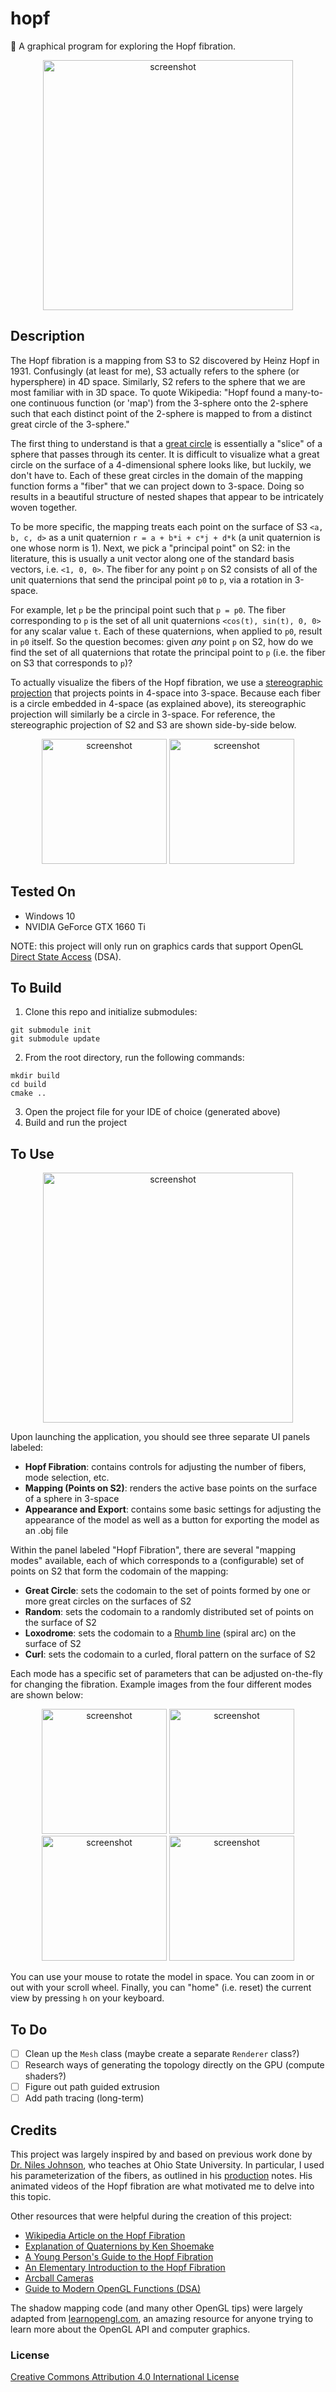 # hopf
🧣 A graphical program for exploring the Hopf fibration.

<p align="center">
  <img src="https://raw.githubusercontent.com/mwalczyk/hopf/master/screenshots/fibration.png" alt="screenshot" width="400" height="auto"/>
</p>

## Description
The Hopf fibration is a mapping from S3 to S2 discovered by Heinz Hopf in 1931. Confusingly (at least for me), S3 actually refers to the sphere (or hypersphere) in 4D space. Similarly, S2 refers to the sphere that we are most familiar with in 3D space. To quote Wikipedia: "Hopf found a many-to-one continuous function (or 'map') from the 3-sphere onto the 2-sphere such that each distinct point of the 2-sphere is mapped to from a distinct great circle of the 3-sphere."

The first thing to understand is that a [great circle](https://en.wikipedia.org/wiki/Great_circle) is essentially a "slice" of a sphere that passes through its center. It is difficult to visualize what a great circle on the surface of a 4-dimensional sphere looks like, but luckily, we don't have to. Each of these great circles in the domain of the mapping function forms a "fiber" that we can project down to 3-space. Doing so results in a beautiful structure of nested shapes that appear to be intricately woven together.

To be more specific, the mapping treats each point on the surface of S3 `<a, b, c, d>` as a unit quaternion `r = a + b*i + c*j + d*k` (a unit quaternion is one whose norm is 1). Next, we pick a "principal point" on S2: in the literature, this is usually a unit vector along one of the standard basis vectors, i.e. `<1, 0, 0>`. The fiber for any point `p` on S2 consists of all of the unit quaternions that send the principal point `p0` to `p`, via a rotation in 3-space. 

For example, let `p` be the principal point such that `p = p0`. The fiber corresponding to `p` is the set of all unit quaternions `<cos(t), sin(t), 0, 0>` for any scalar value `t`. Each of these quaternions, when applied to `p0`, result in `p0` itself. So the question becomes: given *any* point `p` on S2, how do we find the set of all quaternions that rotate the principal point to `p` (i.e. the fiber on S3 that corresponds to `p`)? 

To actually visualize the fibers of the Hopf fibration, we use a [stereographic projection](https://en.wikipedia.org/wiki/Stereographic_projection) that projects points in 4-space into 3-space. Because each fiber is a circle embedded in 4-space (as explained above), its stereographic projection will similarly be a circle in 3-space. For reference, the stereographic projection of S2 and S3 are shown side-by-side below.

<p align="center">
  <img src="https://raw.githubusercontent.com/mwalczyk/hopf/master/screenshots/stereographic_s2.png" alt="screenshot" width="200" height="auto"/>
  <img src="https://raw.githubusercontent.com/mwalczyk/hopf/master/screenshots/stereographic_s3.png" alt="screenshot" width="200" height="auto"/>
</p>

## Tested On
- Windows 10
- NVIDIA GeForce GTX 1660 Ti

NOTE: this project will only run on graphics cards that support OpenGL [Direct State Access](https://www.khronos.org/opengl/wiki/Direct_State_Access) (DSA).

## To Build
1. Clone this repo and initialize submodules: 
```shell
git submodule init
git submodule update
```
2. From the root directory, run the following commands:
```shell
mkdir build
cd build
cmake ..
```
3. Open the project file for your IDE of choice (generated above)
4. Build and run the project

## To Use

<p align="center">
  <img src="https://raw.githubusercontent.com/mwalczyk/hopf/master/screenshots/curl.gif" alt="screenshot" width="400" height="auto"/>
</p>

Upon launching the application, you should see three separate UI panels labeled:

- **Hopf Fibration**: contains controls for adjusting the number of fibers, mode selection, etc.
- **Mapping (Points on S2)**: renders the active base points on the surface of a sphere in 3-space
- **Appearance and Export**: contains some basic settings for adjusting the appearance of the model as well as a button for exporting the model as an .obj file

Within the panel labeled "Hopf Fibration", there are several "mapping modes" available, each of which corresponds to a (configurable) set of points on S2 that form the codomain of the mapping:

- **Great Circle**: sets the codomain to the set of points formed by one or more great circles on the surfaces of S2
- **Random**: sets the codomain to a randomly distributed set of points on the surface of S2
- **Loxodrome**: sets the codomain to a [Rhumb line](https://en.wikipedia.org/wiki/Rhumb_line) (spiral arc) on the surface of S2
- **Curl**: sets the codomain to a curled, floral pattern on the surface of S2

Each mode has a specific set of parameters that can be adjusted on-the-fly for changing the fibration. Example images from the four different modes are shown below:

<p align="center">
  <img src="https://raw.githubusercontent.com/mwalczyk/hopf/master/screenshots/mode_great_circle.png" alt="screenshot" width="200" height="auto"/>
  <img src="https://raw.githubusercontent.com/mwalczyk/hopf/master/screenshots/mode_random.png" alt="screenshot" width="200" height="auto"/>
  <img src="https://raw.githubusercontent.com/mwalczyk/hopf/master/screenshots/mode_loxodrome.png" alt="screenshot" width="200" height="auto"/>
  <img src="https://raw.githubusercontent.com/mwalczyk/hopf/master/screenshots/mode_curl.png" alt="screenshot" width="200" height="auto"/>
</p>

You can use your mouse to rotate the model in space. You can zoom in or out with your scroll wheel. Finally, you can "home" (i.e. reset) the current view by pressing `h` on your keyboard.

## To Do
- [ ] Clean up the `Mesh` class (maybe create a separate `Renderer` class?)
- [ ] Research ways of generating the topology directly on the GPU (compute shaders?)
- [ ] Figure out path guided extrusion
- [ ] Add path tracing (long-term)

## Credits
This project was largely inspired by and based on previous work done by [Dr. Niles Johnson](https://nilesjohnson.net/), who teaches at Ohio State University. In particular, I used his parameterization of the fibers, as outlined in his [production](https://nilesjohnson.net/hopf-production.html) notes. His animated videos of the Hopf fibration are what motivated me to delve into this topic.

Other resources that were helpful during the creation of this project:
- [Wikipedia Article on the Hopf Fibration](https://en.wikipedia.org/wiki/Hopf_fibration)
- [Explanation of Quaternions by Ken Shoemake](https://nilesjohnson.net/hopf-articles/Shoemake_quatut.pdf)
- [A Young Person's Guide to the Hopf Fibration](https://arxiv.org/abs/0908.1205)
- [An Elementary Introduction to the Hopf Fibration](https://nilesjohnson.net/hopf-articles/Lyons_Elem-intro-Hopf-fibration.pdf)
- [Arcball Cameras](https://en.wikibooks.org/wiki/OpenGL_Programming/Modern_OpenGL_Tutorial_Arcball)
- [Guide to Modern OpenGL Functions (DSA)](https://github.com/fendevel/Guide-to-Modern-OpenGL-Functions)

The shadow mapping code (and many other OpenGL tips) were largely adapted from [learnopengl.com](https://learnopengl.com), an amazing resource for anyone trying to learn more about the OpenGL API and computer graphics.

### License
[Creative Commons Attribution 4.0 International License](https://creativecommons.org/licenses/by/4.0/)
